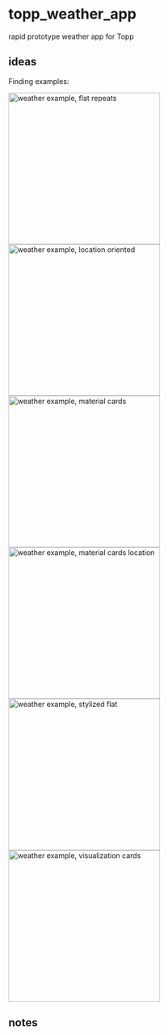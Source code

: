 # topp_weather_app
rapid prototype weather app for Topp

## ideas
Finding examples:

<img src="https://cdn.dribbble.com/users/780072/screenshots/2332668/dribbble_1x.png" alt="weather example, flat repeats" width="300" height="300" display="inline" />
<img src="https://i.amz.mshcdn.com/OcKWOfd5iTw4WW0KxEKg0zfcpIc=/fit-in/850x850/http%3A%2F%2Fmashable.com%2Fwp-content%2Fgallery%2F13-best-weather-apps%2Fyahoo.jpg" alt="weather example, location oriented" width="300" height="300" display="inline" />
<img src="http://www.creativespecks.com/wp-content/uploads/2016/04/weather_app-_big.jpg" alt="weather example, material cards" width="300" height="300" display="inline" />
<img src="https://assets.materialup.com/uploads/069c1e78-1627-46ef-b06b-e56a848e40b3/bg-copia.jpg" alt="weather example, material cards location" width="300" height="300" display="inline" />
<img src="http://www.creativespecks.com/wp-content/uploads/2016/04/weather-app-1.png" alt="weather example, stylized flat" width="300" height="300" display="inline" />
<img src="http://i-cdn.phonearena.com/images/articles/141310-image/Beautiful-weather-apps-for-iphone-and-iPad-20-horz.jpg" alt="weather example, visualization cards" width="300" height="300" display="inline" />



## notes
